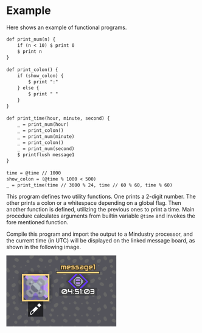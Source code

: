 # Example

Here shows an example of functional programs.

```
def print_num(n) {
    if (n < 10) $ print 0
    $ print n
}

def print_colon() {
    if (show_colon) {
        $ print ":"
    } else {
        $ print " "
    }
}

def print_time(hour, minute, second) {
    _ = print_num(hour)
    _ = print_colon()
    _ = print_num(minute)
    _ = print_colon()
    _ = print_num(second)
    $ printflush message1
}

time = @time // 1000
show_colon = (@time % 1000 < 500)
_ = print_time(time // 3600 % 24, time // 60 % 60, time % 60)
```

This program defines two utility functions. One prints a 2-digit number. The other prints a colon or a whitespace depending on a global flag. Then another function is defined, utilizing the previous ones to print a time. Main procedure calculates arguments from builtin variable `@time` and invokes the fore mentioned function.

Compile this program and import the output to a Mindustry processor, and the current time (in UTC) will be displayed on the linked message board, as shown in the following image.

![](../assets/example-ingame.png)
